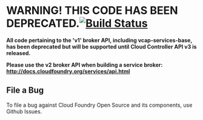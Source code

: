 # WARNING! THIS CODE HAS BEEN DEPRECATED.[![Build Status](https://travis-ci.org/cloudfoundry/vcap-services-base.svg?branch=master)](https://travis-ci.org/mcloudfoundry/vcap-services-base#)

**All code pertaining to the 'v1' broker API, including vcap-services-base, has been deprecated but will be supported until Cloud Controller API v3 is released.**

**Please use the v2 broker API when building a service broker: http://docs.cloudfoundry.org/services/api.html**

## File a Bug

To file a bug against Cloud Foundry Open Source and its components, use Github Issues.
